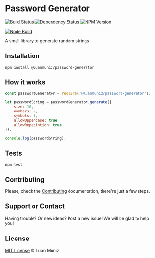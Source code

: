 Password Generator
=========
[![Build Status][travis-image]][travis-url] [![Dependency Status][depstat-image]][depstat-url] [![NPM Version][node-image]][node-url]

[![Node Build][nodei-image]][nodei-url]

A small library to generate random strings

## Installation

`npm install @luanmuniz/password-generator`

## How it works
```javascript
const passwordGenerator = require('@luanmuniz/password-generator');

let passwordString = passwordGenerator.generate({
	size: 10,
	numbers: 5,
	symbols: 3,
	allowUppercase: true
	allowRepetintion: true
});

console.log(passwordString);
```

## Tests
`npm test`

## Contributing
Please, check the [Contributing](CONTRIBUTING.md) documentation, there're just a few steps.

## Support or Contact

Having trouble? Or new ideas? Post a new issue! We will be glad to help you!

## License

[MIT License](http://luanmuniz.mit-license.org) © Luan Muniz

[travis-url]: https://travis-ci.org/luanmuniz/password-generator
[travis-image]: https://travis-ci.org/luanmuniz/password-generator.png?branch=master
[depstat-url]: https://david-dm.org/luanmuniz/password-generator
[depstat-image]: https://david-dm.org/luanmuniz/password-generator.png
[nodei-image]: https://nodei.co/npm/password-generator.png
[nodei-url]: https://nodei.co/npm/password-generator
[node-image]: https://badge.fury.io/js/password-generator.svg
[node-url]: http://badge.fury.io/js/password-generator
